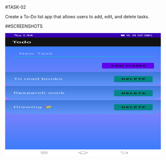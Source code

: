 #TASK-02

Create a To-Do list app that allows users to add, edit, and delete tasks.

##SCREENSHOTS

<img src="https://github.com/Keerthana27cse/Prasunet_AD_02/blob/main/assests/WhatsApp%20Image%202024-07-06%20at%2013.35.02_41a6ea4a.jpg" alt="Screenshot" width="1000" height="400">
